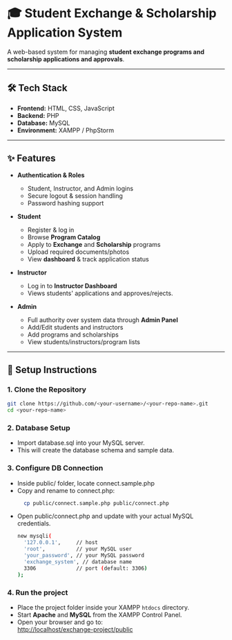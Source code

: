 # 🎓 Student Exchange & Scholarship Application System  

A web-based system for managing **student exchange programs and scholarship applications and approvals**.  

---

## 🛠️ Tech Stack
- **Frontend:** HTML, CSS, JavaScript
- **Backend:** PHP 
- **Database:** MySQL 
- **Environment:** XAMPP / PhpStorm  

---

## ✨ Features
- **Authentication & Roles**
  - Student, Instructor, and Admin logins
  - Secure logout & session handling
  - Password hashing support

- **Student**
  - Register & log in
  - Browse **Program Catalog**
  - Apply to **Exchange** and **Scholarship** programs
  - Upload required documents/photos
  - View **dashboard** & track application status

- **Instructor**
  - Log in to **Instructor Dashboard**
  - Views students' applications and approves/rejects.

- **Admin**
  - Full authority over system data through **Admin Panel**
  - Add/Edit students and instructors
  - Add programs and scholarships 
  - View students/instructors/program lists

---

## 🚀 Setup Instructions  

### 1. Clone the Repository  
```bash
git clone https://github.com/<your-username>/<your-repo-name>.git
cd <your-repo-name>
```

### 2. Database Setup
- Import database.sql into your MySQL server.
- This will create the database schema and sample data.

### 3. Configure DB Connection
- Inside public/ folder, locate connect.sample.php
- Copy and rename to connect.php:
  ```bash
    cp public/connect.sample.php public/connect.php
  ```
- Open public/connect.php and update with your actual MySQL credentials.
  ```bash
  new mysqli(
    '127.0.0.1',     // host
    'root',          // your MySQL user
    'your_password', // your MySQL password
    'exchange_system', // database name
    3306             // port (default: 3306)
  );
  ```

### 4. Run the project
- Place the project folder inside your XAMPP `htdocs` directory.  
- Start **Apache** and **MySQL** from the XAMPP Control Panel.  
- Open your browser and go to:  
  [http://localhost/exchange-project/public](http://localhost/exchange-project/public)  
